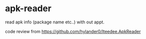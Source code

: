 # apk-reader

read apk info (package name etc..) with out appt.

code review from https://github.com/hylander0/Iteedee.ApkReader
